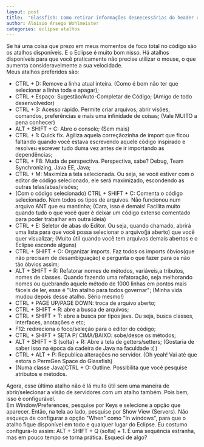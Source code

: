 ```yaml
---
layout: post
title:  "Glassfish: Como retirar informações desnecessárias do header da requisição"
author: Aloisio Arsego Wohlmeister
categories: eclipse atalhos
---
```


Se há uma coisa que prezo em meus momentos de foco total no código são os atalhos disponíveis. E o Eclipse é muito bom nisso. Há atalhos disponíveis para que você praticamente não precise utilizar o mouse, o que aumenta consideravelmente a sua velocidade.  
Meus atalhos preferidos são:  

*  CTRL + D: Remove a linha atual inteira. (Como é bom não ter que selecionar a linha toda e apagar);
*  CTRL + Espaço: Sugestão/Auto-Completar de Código; (Amigo de todo desenvolvedor)
*  CTRL + 3: Acesso rápido. Permite criar arquivos, abrir visões, comandos, preferências e mais uma infinidade de coisas; (Vale MUITO a pena conhecer)
*  ALT + SHIFT + C: Abre o console; (Sem mais)
*  CTRL + 1: Quick fix. Agiliza aquela correçãozinha de import que ficou faltando quando você estava escrevendo aquele código inspirado e resolveu escrever tudo duma vez antes de ir importando as dependências;
*  CTRL + F8: Muda de perspectiva. Perspectiva, sabe? Debug, Team Synchronizing, Java EE, Java;
*  CTRL + M: Maximiza a tela selecionada. Ou seja, se você estiver com o editor de código selecionado, ele será maximizado, escondendo as outras telas/abas/visões;
*  (Com o código selecionado) CTRL + SHIFT + C: Comenta o código selecionado. Nem todos os tipos de arquivos. Não funcionou num arquivo ANT que eu mantinha; (Cara, isso é demais! Facilita muito quando tudo o que você quer é deixar um código extenso comentado para poder trabalhar em outra ideia)
*  CTRL + E: Seletor de abas do Editor. Ou seja, quando chamado, abrirá uma lista para que você possa selecionar o arquivo(já aberto) que você quer visualizar; (Muito útil quando você tem arquivos demais abertos e o Eclipse esconde alguns)
*  CTRL + SHIFT + O: Organizar imports. Faz todos os imports óbvios(que não precisam de desambiguação) e pergunta o que fazer para os não tão óbvios assim;
*  ALT + SHIFT + R: Refatorar nomes de métodos, variáveis,a tributos, nomes de classes. Quando fazendo uma refatoração, seja melhorando nomes ou quebrando aquele método de 1000 linhas em pontos mais fáceis de ler, esse é "Um atalho para todos governar"; (Minha vida mudou depois desse atalho. Sério mesmo!)
*  CTRL + PAGE UP/PAGE DOWN: troca de arquivo aberto;
*  CTRL + SHIFT + R: abre a busca de arquivos;
*  CTRL + SHIFT + T: abre a busca por tipos java. Ou seja, busca classes, interfaces, anotações e etc;
*  F12: redireciona o foco/seleção para o editor do código;
*  CTRL + SHIFT + SETA P/ CIMA/BAIXO: sobe/desce os métodos;
*  ALT + SHIFT + S (solta) + R: Abre a tela de getters/setters; (Gostaria de saber isso na época da cadeira de Java na faculdade :( )
*  CTRL + ALT + P: Republica alterações no servidor. (Oh yeah! Vai até que estora o PermGen Space do Glassfish)
*  (Numa classe Java)CTRL + O: Outline. Possibilita que você pesquise atributos e métodos.

Agora, esse último atalho não é lá muito útil sem uma maneira de abrir/selecionar a visão de servidores com um atalho também. Pois bem, isso é configurável.  
Em Window/Preferences, pesquise por Keys e selecione a opção que aparecer. Então, na tela ao lado, pesquise por Show View (Servers). Não esqueça de configurar a opção "When" como "In windows", para que o atalho fique disponível em todo e qualquer lugar do Eclipse. Eu costumo configurá-lo assim: ALT + SHIFT + Q (solta) + 1. É uma sequência estranha, mas em pouco tempo se torna prática.
Esqueci de algo?